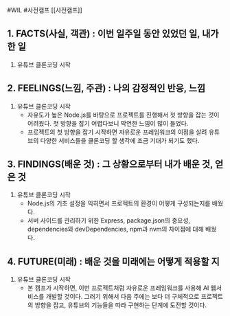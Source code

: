 #WIL #사전캠프 [[사전캠프]]
## 1. FACTS(사실, 객관) : 이번 일주일 동안 있었던 일, 내가 한 일
1)  유튜브 클론코딩 시작

## 2. FEELINGS(느낌, 주관) : 나의 감정적인 반응, 느낌
1) 유튜브 클론코딩 시작
	- 자유도가 높은 Node.js를 바탕으로 프로젝트를 진행해서 첫 방향을 잡는 것이 어려웠다. 첫 방향을 잡기 어렵다보니 막연한 느낌이 많이 들었다.
	- 프로젝트의 첫 방향을 잡기 시작하면 자유로운 프레임워크의 이점을 살려 유튜브의 다양한 서비스들을 클론코딩 할 생각에 조금 기대가 되기도 했다.

## 3. FINDINGS(배운 것) : 그 상황으로부터 내가 배운 것, 얻은 것
1) 유튜브 클론코딩 시작
	- Node.js의 기초 설정을 익히면서 프로젝트의 환경이 어떻게 구성되는지를 배웠다.
	- 서버 사이드를 관리하기 위한 Express, package.json의 중요성, dependencies와 devDependencies, npm과 nvm의 차이점에 대해 배웠다.

## 4. FUTURE(미래) : 배운 것을 미래에는 어떻게 적용할 지
1) 유튜브 클론코딩 시작
	- 본 캠프가 시작하면, 이번 프로젝트처럼 자유로운 프레임워크를 사용해 AI 웹서비스를 개발할 것이다. 그러기 위해서 다음 주에는 보다 더 구체적으로 프로젝트의 방향을 잡고, 유튜브의 기능들을 따라 구현하는 단계에 도전할 것이다.
